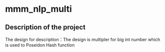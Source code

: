# mmm_nlp_multi
## Description of the project
The design for description：The design is multipler for big int number which is used to Poseidon Hash function
